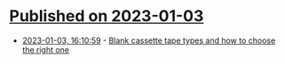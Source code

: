 # [Published on 2023-01-03](index.md)

* [2023-01-03, 16:10:59](https://news.ycombinator.com/item?id=34233295) - [Blank cassette tape types and how to choose the right one](https://theaudioowl.com/cassette-tapes/blank-cassette-tape-types/)
